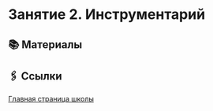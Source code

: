 # Занятие 2. Инструментарий

## 📚 Материалы

## 🖇️ Ссылки

[Главная страница школы](../../README.md)
